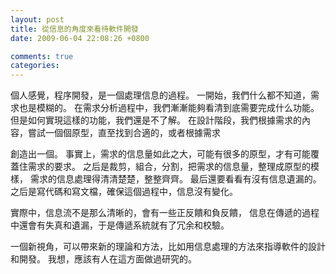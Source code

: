 ```yaml
---
layout: post
title: 從信息的角度來看待軟件開發
date: 2009-06-04 22:08:26 +0800

comments: true
categories: 
---
```

個人感覺，程序開發，是一個處理信息的過程。
一開始，我們什么都不知道，需求也是模糊的。
在需求分析過程中，我們漸漸能夠看清到底需要完成什么功能。
但是如何實現這樣的功能，我們還是不了解。
在設計階段，我們根據需求的內容，嘗試一個個原型，直至找到合適的，或者根據需求

創造出一個。
事實上，需求的信息量如此之大，可能有很多的原型，才有可能覆蓋住需求的要求。
之后是裁剪，組合，分割，把需求的信息量，整理成原型的模樣，
需求的信息處理得清清楚楚，整整齊齊。 最后還要看看有沒有信息遺漏的。
之后是寫代碼和寫文檔，確保這個過程中，信息沒有變化。

實際中，信息流不是那么清晰的，會有一些正反饋和負反饋，
信息在傳遞的過程中還會有失真和遺漏，于是傳遞系統就有了冗余和校驗。

一個新視角，可以帶來新的理論和方法，比如用信息處理的方法來指導軟件的設計和開發。
我想，應該有人在這方面做過研究的。